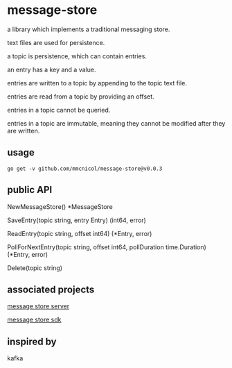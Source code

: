 # message-store

a library which implements a traditional messaging store. 

text files are used for persistence.

a topic is persistence, which can contain entries.

an entry has a key and a value.

entries are written to a topic by appending to the topic text file.

entries are read from a topic by providing an offset.

entries in a topic cannot be queried.

entries in a topic are immutable, meaning they cannot be modified after they are written.

## usage

```
go get -v github.com/mmcnicol/message-store@v0.0.3
```

## public API

NewMessageStore() *MessageStore

SaveEntry(topic string, entry Entry) (int64, error)

ReadEntry(topic string, offset int64) (*Entry, error)

PollForNextEntry(topic string, offset int64, pollDuration time.Duration) (*Entry, error)

Delete(topic string)

## associated projects

[message store server](https://github.com/mmcnicol/message-store-server)

[message store sdk](https://github.com/mmcnicol/message-store-sdk)


## inspired by 

kafka
